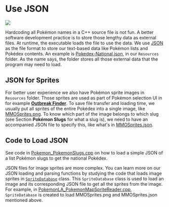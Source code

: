 # Use JSON

[<img src="https://canary.discordapp.com/api/guilds/695809740428673034/widget.png?style=banner2">](https://discord.gg/cQ4gWxN)

Hardcoding all Pokémon names in a C++ source file is not fun. A better software development practice is to store those lengthy data as external files. At runtime, the executable loads the file to use the data.
We use [JSON](https://en.wikipedia.org/wiki/JSON) as the file format to store our text-based data like Pokémon lists and Pokédex contents.
An example is [Pokedex-National.json](https://github.com/PokemonAutomation/Packages/blob/master/SerialPrograms/Resources/Pokemon/Pokedex/Pokedex-National.json), in our `Resources` folder. As the name says, the folder stores all those external data that the program may need to load.

## JSON for Sprites

For better user experience we also have Pokémon sprite images in `Resources` folder. Those sprites are used as part of Pokémon selection UI in for example [**Outbreak Finder**](https://github.com/PokemonAutomation/ComputerControl/blob/master/Wiki/Programs/PokemonLA/OutbreakFinder.md).
To save file transfer and loading time, we usually put all sprites of the entire Pokédex into a single image, like [MMOSprites.png](https://github.com/PokemonAutomation/Packages/blob/master/SerialPrograms/Resources/PokemonLA/MMOSprites.png).
To know which part of the image belongs to which slug (see Section **Pokémon Slugs** for what a slug is), we need to have an accompanied JSON file to specify this, like what's in [MMOSprites.json](https://github.com/PokemonAutomation/Packages/blob/master/SerialPrograms/Resources/PokemonLA/MMOSprites.json).

## Code to Load JSON 

See code in [Pokemon_PokemonSlugs.cpp](https://github.com/PokemonAutomation/Arduino-Source/blob/main/SerialPrograms/Source/Pokemon/Resources/Pokemon_PokemonSlugs.cpp) on how to load a simple JSON of a list Pokémon slugs to get the national Pokédex. 

JSON files for image sprites are more complex. You can learn more on our JSON loading and parsing functions by studying the code that loads image sprites in [`SpriteDatabase`](https://github.com/PokemonAutomation/Arduino-Source/blob/main/SerialPrograms/Source/CommonFramework/Resources/SpriteDatabase.cpp) class. This `SpriteDatabase` class is used to load an image and its corresponding JSON file to get all the sprites from the image. For example, in [PokemonLA_PokemonMapSpriteReader.cpp](https://github.com/PokemonAutomation/Arduino-Source/blob/main/SerialPrograms/Source/PokemonLA/Inference/Map/PokemonLA_PokemonMapSpriteReader.cpp), `SpriteDatabase` is created to load MMOSprites.png and MMOSprites.json mentioned above.

